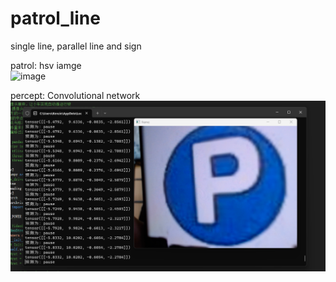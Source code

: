 # patrol_line
single line, parallel line and sign  
  
patrol: hsv iamge  
![image](https://github.com/neur0ste11ar/patrol_line/blob/main/8c56d0927ec400622779266f7bf37bc5.gif)  
  
percept: Convolutional network  
![image](https://github.com/neur0ste11ar/patrol_line/blob/main/gfdy0jh74erat34.png)  
